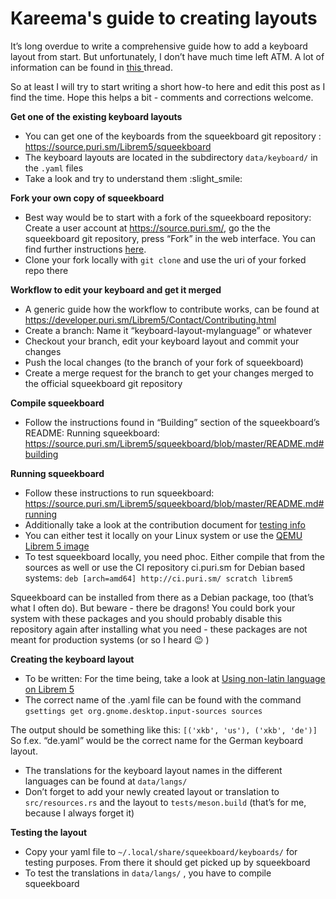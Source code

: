 Kareema's guide to creating layouts
===================================

It’s long overdue to write a comprehensive guide how to add a keyboard layout from start. But unfortunately, I don’t have much time left ATM. A lot of information can be found in [this ](https://forums.puri.sm/t/using-non-latin-language-on-librem-5/7103/5) thread.

So at least I will try to start writing a short how-to here and edit this post as I find the time. Hope this helps a bit - comments and corrections welcome.

**Get one of the existing keyboard layouts**

* You can get one of the keyboards from the squeekboard git repository : [https://source.puri.sm/Librem5/squeekboard ](https://source.puri.sm/Librem5/squeekboard)
* The keyboard layouts are located in the subdirectory `data/keyboard/` in the `.yaml` files
* Take a look and try to understand them :slight_smile:

**Fork your own copy of squeekboard**

* Best way would be to start with a fork of the squeekboard repository: Create a user account at https://source.puri.sm/, go the the squeekboard git repository, press “Fork” in the web interface. You can find further instructions [here](https://docs.gitlab.com/ee/user/project/repository/forking_workflow.html#creating-a-fork).
* Clone your fork locally with `git clone` and use the uri of your forked repo there

**Workflow to edit your keyboard and get it merged**

* A generic guide how the workflow to contribute works, can be found at https://developer.puri.sm/Librem5/Contact/Contributing.html
* Create a branch: Name it “keyboard-layout-mylanguage” or whatever
* Checkout your branch, edit your keyboard layout and commit your changes
* Push the local changes (to the branch of your fork of squeekboard)
* Create a merge request for the branch to get your changes merged to the official squeekboard git repository

**Compile squeekboard**

* Follow the instructions found in “Building” section of the squeekboard’s README: Running squeekboard: [https://source.puri.sm/Librem5/squeekboard/blob/master/README.md#building ](https://source.puri.sm/Librem5/squeekboard/blob/master/README.md#building)

**Running squeekboard**

* Follow these instructions to run squeekboard: [https://source.puri.sm/Librem5/squeekboard/blob/master/README.md#running ](https://source.puri.sm/Librem5/squeekboard/blob/master/README.md#running)
* Additionally take a look at the contribution document for [testing info](HACKING.md#testing)
* You can either test it locally on your Linux system or use the [QEMU Librem 5 image ](https://developer.puri.sm/Librem5/Development_Environment/Boards/emulators.html)
* To test squeekboard locally, you need phoc. Either compile that from the sources as well or use the CI repository ci.puri.sm for Debian based systems:
  `deb [arch=amd64] http://ci.puri.sm/ scratch librem5`

Squeekboard can be installed from there as a Debian package, too (that’s what I often do). But beware - there be dragons! You could bork your system with these packages and you should probably disable this repository again after installing what you need - these packages are not meant for production systems (or so I heard :wink: )

**Creating the keyboard layout**

* To be written: For the time being, take a look at [Using non-latin language on Librem 5 ](https://forums.puri.sm/t/using-non-latin-language-on-librem-5/7103/5)
* The correct name of the .yaml file can be found with the command `gsettings get org.gnome.desktop.input-sources sources`

The output should be something like this: `[('xkb', 'us'), ('xkb', 'de')]`
So f.ex. “de.yaml” would be the correct name for the German keyboard layout.
* The translations for the keyboard layout names in the different languages can be found at `data/langs/`
* Don’t forget to add your newly created layout or translation to `src/resources.rs` and the layout to `tests/meson.build` (that’s for me, because I always forget it)

**Testing the layout**

* Copy your yaml file to `~/.local/share/squeekboard/keyboards/` for testing purposes. From there it should get picked up by squeekboard
* To test the translations in `data/langs/` , you have to compile squeekboard

